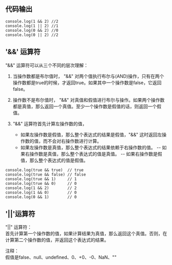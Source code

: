 ## 代码输出

~~~
console.log(1 && 2) //2
console.log(1 || 2) //1
console.log(0 && 2) //0
console.log(0 || 2) //2
~~~

## '&&' 运算符

"&&" 运算符可以从三个不同的层次理解： 

1. 当操作数都是布尔值时， "&&" 对两个值执行布尔与(AND)操作，只有在两个操作数都是true的时候，才返回true。如果其中一个操作数是false，它返回false。  

2. 操作数不是布尔值时， "&&" 对真值和假值进行布尔与操作。如果两个操作数都是真值，那么返回一个真值。至少一个操作数是假值的话，则返回一个假值。  

3. "&&" 运算符首先计算左操作数的值，
	- 如果左操作数是假值，那么整个表达式的结果是假值，"&&" 这时返回左操作数的值，而不会对右操作数进行计算。
	- 如果左操作数是真值，那么整个表达式的结果依赖于右操作数的值。
		  -- 如果右操作数是真值，那么整个表达式的值是真值。
		  -- 如果右操作数是假值，那么整个表达式的值是假值。

~~~
console.log(true && true)  // true
console.log(true && false) // false
console.log(true && 1)     // 1
console.log(true && 0)     // 0
console.log(1 && 2)        // 2
console.log(1 && 0)        // 0
console.log(0 && 1)        // 0
~~~

## '||'运算符

"||" 运算符：  
首先计算第一个操作数的值，如果计算结果为真值，那么返回这个真值。否则，在计算第二个操作数的值，并返回这个表达式的结果。  
  
注释：  
假值是false、null、undefined、0、+0、-0、NaN、""    
